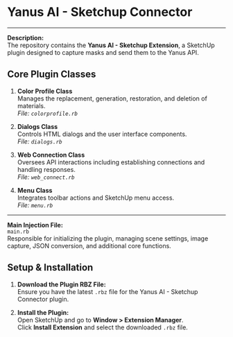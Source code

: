 # Yanus AI - Sketchup Connector

---

**Description:**  
The repository contains the **Yanus AI - Sketchup Extension**, a SketchUp plugin designed to capture masks and send them to the Yanus API.

## Core Plugin Classes

1. **Color Profile Class**  
   Manages the replacement, generation, restoration, and deletion of materials.  
   *File: `colorprofile.rb`*

2. **Dialogs Class**  
   Controls HTML dialogs and the user interface components.  
   *File: `dialogs.rb`*

3. **Web Connection Class**  
   Oversees API interactions including establishing connections and handling responses.  
   *File: `web_connect.rb`*

4. **Menu Class**  
   Integrates toolbar actions and SketchUp menu access.  
   *File: `menu.rb`*

---

**Main Injection File:**  
`main.rb`  
Responsible for initializing the plugin, managing scene settings, image capture, JSON conversion, and additional core functions.


## Setup & Installation

1. **Download the Plugin RBZ File:**  
   Ensure you have the latest `.rbz` file for the Yanus AI - Sketchup Connector plugin.

2. **Install the Plugin:**  
   Open SketchUp and go to **Window > Extension Manager**.  
   Click **Install Extension** and select the downloaded `.rbz` file.  